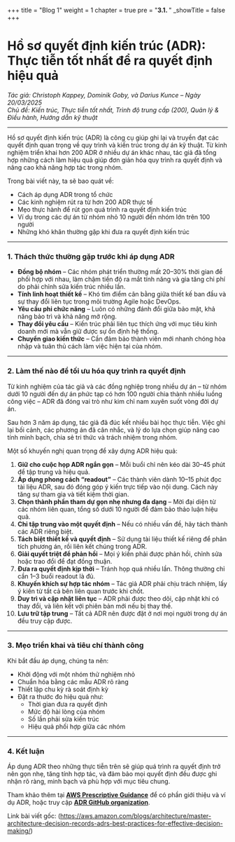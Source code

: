 +++
title = "Blog 1"
weight = 1
chapter = true
pre = "<b>3.1. </b>"
_showTitle = false
+++


# Hồ sơ quyết định kiến trúc (ADR): Thực tiễn tốt nhất để ra quyết định hiệu quả

*Tác giả: Christoph Kappey, Dominik Goby, và Darius Kunce – Ngày 20/03/2025*  
*Chủ đề: Kiến trúc, Thực tiễn tốt nhất, Trình độ trung cấp (200), Quản lý & Điều hành, Hướng dẫn kỹ thuật*

---

Hồ sơ quyết định kiến trúc (ADR) là công cụ giúp ghi lại và truyền đạt các quyết định quan trọng về quy trình và kiến trúc trong dự án kỹ thuật. Từ kinh nghiệm triển khai hơn 200 ADR ở nhiều dự án khác nhau, tác giả đã tổng hợp những cách làm hiệu quả giúp đơn giản hóa quy trình ra quyết định và nâng cao khả năng hợp tác trong nhóm.

Trong bài viết này, ta sẽ bao quát về:

- Cách áp dụng ADR trong tổ chức  
- Các kinh nghiệm rút ra từ hơn 200 ADR thực tế  
- Mẹo thực hành để rút gọn quá trình ra quyết định kiến trúc  
- Ví dụ trong các dự án từ nhóm nhỏ 10 người đến nhóm lớn trên 100 người  
- Những khó khăn thường gặp khi đưa ra quyết định kiến trúc  

---

### 1. Thách thức thường gặp trước khi áp dụng ADR

- **Đồng bộ nhóm** – Các nhóm phát triển thường mất 20–30% thời gian để phối hợp với nhau, làm chậm tiến độ ra mắt tính năng và gia tăng chi phí do phải chỉnh sửa kiến trúc nhiều lần.  
- **Tính linh hoạt thiết kế** – Khó tìm điểm cân bằng giữa thiết kế ban đầu và sự thay đổi liên tục trong môi trường Agile hoặc DevOps.  
- **Yêu cầu phi chức năng** – Luôn có những đánh đổi giữa bảo mật, khả năng bảo trì và khả năng mở rộng.  
- **Thay đổi yêu cầu** – Kiến trúc phải liên tục thích ứng với mục tiêu kinh doanh mới mà vẫn giữ được sự ổn định hệ thống.  
- **Chuyển giao kiến thức** – Cần đảm bảo thành viên mới nhanh chóng hòa nhập và tuân thủ cách làm việc hiện tại của nhóm.  

---

### 2. Làm thế nào để tối ưu hóa quy trình ra quyết định

Từ kinh nghiệm của tác giả và các đồng nghiệp trong nhiều dự án – từ nhóm dưới 10 người đến dự án phức tạp có hơn 100 người chia thành nhiều luồng công việc – ADR đã đóng vai trò như kim chỉ nam xuyên suốt vòng đời dự án.  

Sau hơn 3 năm áp dụng, tác giả đã đúc kết nhiều bài học thực tiễn. Việc ghi lại bối cảnh, các phương án đã cân nhắc, và lý do lựa chọn giúp nâng cao tính minh bạch, chia sẻ tri thức và trách nhiệm trong nhóm.  

Một số khuyến nghị quan trọng để xây dựng ADR hiệu quả:

1. **Giữ cho cuộc họp ADR ngắn gọn** – Mỗi buổi chỉ nên kéo dài 30–45 phút để tập trung và hiệu quả.  
2. **Áp dụng phong cách “readout”** – Các thành viên dành 10–15 phút đọc tài liệu ADR, sau đó đóng góp ý kiến trực tiếp vào nội dung. Cách này tăng sự tham gia và tiết kiệm thời gian.  
3. **Chọn thành phần tham dự gọn nhẹ nhưng đa dạng** – Mời đại diện từ các nhóm liên quan, tổng số dưới 10 người để đảm bảo thảo luận hiệu quả.  
4. **Chỉ tập trung vào một quyết định** – Nếu có nhiều vấn đề, hãy tách thành các ADR riêng biệt.  
5. **Tách biệt thiết kế và quyết định** – Sử dụng tài liệu thiết kế riêng để phân tích phương án, rồi liên kết chúng trong ADR.  
6. **Giải quyết triệt để phản hồi** – Mọi ý kiến phải được phản hồi, chỉnh sửa hoặc trao đổi để đạt đồng thuận.  
7. **Đưa ra quyết định kịp thời** – Tránh họp quá nhiều lần. Thông thường chỉ cần 1–3 buổi readout là đủ.  
8. **Khuyến khích sự hợp tác nhóm** – Tác giả ADR phải chịu trách nhiệm, lấy ý kiến từ tất cả bên liên quan trước khi chốt.  
9. **Duy trì và cập nhật liên tục** – ADR phải được theo dõi, cập nhật khi có thay đổi, và liên kết với phiên bản mới nếu bị thay thế.  
10. **Lưu trữ tập trung** – Tất cả ADR nên được đặt ở nơi mọi người trong dự án đều truy cập được.  

---

### 3. Mẹo triển khai và tiêu chí thành công

Khi bắt đầu áp dụng, chúng ta nên:

- Khởi động với một nhóm thử nghiệm nhỏ  
- Chuẩn hóa bằng các mẫu ADR rõ ràng  
- Thiết lập chu kỳ rà soát định kỳ  
- Đặt ra thước đo hiệu quả như:  
  - Thời gian đưa ra quyết định  
  - Mức độ hài lòng của nhóm  
  - Số lần phải sửa kiến trúc  
  - Hiệu quả phối hợp giữa các nhóm  

---

### 4. Kết luận

Áp dụng ADR theo những thực tiễn trên sẽ giúp quá trình ra quyết định trở nên gọn nhẹ, tăng tính hợp tác, và đảm bảo mọi quyết định đều được ghi nhận rõ ràng, minh bạch và phù hợp với mục tiêu chung.  

Tham khảo thêm tại **[AWS Prescriptive Guidance](https://docs.aws.amazon.com/prescriptive-guidance/latest/adr/adr.html)** để có phần giới thiệu và ví dụ ADR, hoặc truy cập **[ADR GitHub organization](https://adr.github.io/)**.

Link bài viết gốc: (https://aws.amazon.com/blogs/architecture/master-architecture-decision-records-adrs-best-practices-for-effective-decision-making/)
